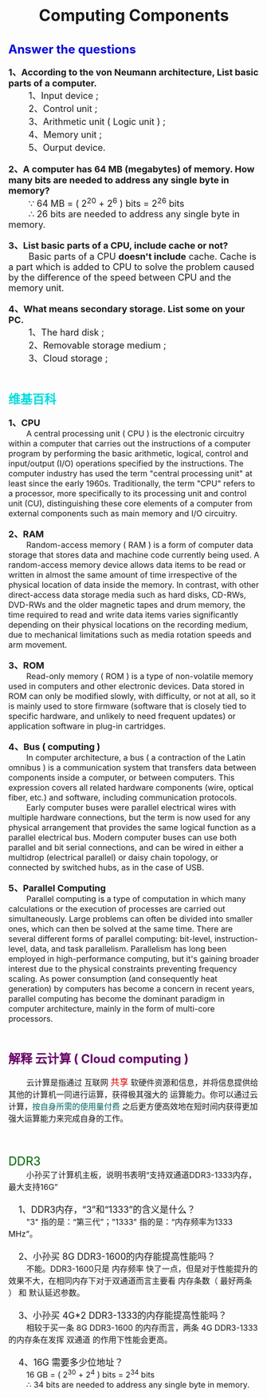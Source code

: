 **<center><font size="6">Computing Components</font></center>**<br><br>
**<font size="5" color="#0000dd">Answer the questions</font>**<br><br>
**<font size="4">1、According to the von Neumann architecture, List basic parts of a 
computer.</font>**<br>
<font size="4">&nbsp;&nbsp;&nbsp;&nbsp;&nbsp;&nbsp;&nbsp;&nbsp;1、Input device ;<br>&nbsp;&nbsp;&nbsp;&nbsp;&nbsp;&nbsp;&nbsp;&nbsp;2、Control unit ;<br>&nbsp;&nbsp;&nbsp;&nbsp;&nbsp;&nbsp;&nbsp;&nbsp;3、Arithmetic unit ( Logic unit ) ;<br>&nbsp;&nbsp;&nbsp;&nbsp;&nbsp;&nbsp;&nbsp;&nbsp;4、Memory unit ;<br>&nbsp;&nbsp;&nbsp;&nbsp;&nbsp;&nbsp;&nbsp;&nbsp;5、Ourput device.</font><br><br>
**<font size="4">2、A computer has 64 MB (megabytes) of memory. How many bits are needed to address any single byte in memory?</font>**<br>
<font size="4">&nbsp;&nbsp;&nbsp;&nbsp;&nbsp;&nbsp;&nbsp;&nbsp;$\because$ 64 MB = ( 2<sup>20</sup> + 2<sup>6</sup> ) bits  = 2<sup>26</sup> bits<br>
&nbsp;&nbsp;&nbsp;&nbsp;&nbsp;&nbsp;&nbsp;&nbsp;$\therefore$ 26 bits are needed to address any single byte in memory.</font><br><br>
**<font size="4">3、List basic parts of a CPU, include cache or not?</font>**<br>
<font size="4">&nbsp;&nbsp;&nbsp;&nbsp;&nbsp;&nbsp;&nbsp;&nbsp;Basic parts of a CPU **doesn't include** cache. Cache is a part which is added to CPU to solve the problem caused by the difference of the speed between CPU and the memory unit.</font><br><br>
**<font size="4">4、What means secondary storage. List some on your PC.</font>**<br>
<font size="4">&nbsp;&nbsp;&nbsp;&nbsp;&nbsp;&nbsp;&nbsp;&nbsp;1、The hard disk ;<br>&nbsp;&nbsp;&nbsp;&nbsp;&nbsp;&nbsp;&nbsp;&nbsp;2、Removable storage medium ;<br>&nbsp;&nbsp;&nbsp;&nbsp;&nbsp;&nbsp;&nbsp;&nbsp;3、Cloud storage ;</font><br><br><br><br>
**<font size="5" color="#00dddd">维基百科</font>**<br><br>
**<font size="4">1、CPU</font>**<br>
<font size="3">&nbsp;&nbsp;&nbsp;&nbsp;&nbsp;&nbsp;&nbsp;&nbsp;A central processing unit ( CPU ) is the electronic circuitry within a computer that carries out the instructions of a computer program by performing the basic arithmetic, logical, control and input/output (I/O) operations specified by the instructions. The computer industry has used the term "central processing unit" at least since the early 1960s. Traditionally, the term "CPU" refers to a processor, more specifically to its processing unit and control unit (CU), distinguishing these core elements of a computer from external components such as main memory and I/O circuitry.</font><br><br>
**<font size="4">2、RAM</font>**<br>
<font size="3">&nbsp;&nbsp;&nbsp;&nbsp;&nbsp;&nbsp;&nbsp;&nbsp;Random-access memory ( RAM ) is a form of computer data storage that stores data and machine code currently being used. A random-access memory device allows data items to be read or written in almost the same amount of time irrespective of the physical location of data inside the memory. In contrast, with other direct-access data storage media such as hard disks, CD-RWs, DVD-RWs and the older magnetic tapes and drum memory, the time required to read and write data items varies significantly depending on their physical locations on the recording medium, due to mechanical limitations such as media rotation speeds and arm movement. </font><br><br>
**<font size="4">3、ROM</font>**<br>
<font size="3">&nbsp;&nbsp;&nbsp;&nbsp;&nbsp;&nbsp;&nbsp;&nbsp;Read-only memory ( ROM ) is a type of non-volatile memory used in computers and other electronic devices. Data stored in ROM can only be modified slowly, with difficulty, or not at all, so it is mainly used to store firmware (software that is closely tied to specific hardware, and unlikely to need frequent updates) or application software in plug-in cartridges. </font><br><br>
**<font size="4">4、Bus ( computing )</font>**<br>
<font size="3">&nbsp;&nbsp;&nbsp;&nbsp;&nbsp;&nbsp;&nbsp;&nbsp;In computer architecture, a bus ( a contraction of the Latin omnibus ) is a communication system that transfers data between components inside a computer, or between computers. This expression covers all related hardware components (wire, optical fiber, etc.) and software, including communication protocols.
&nbsp;&nbsp;&nbsp;&nbsp;&nbsp;&nbsp;&nbsp;&nbsp;Early computer buses were parallel electrical wires with multiple hardware connections, but the term is now used for any physical arrangement that provides the same logical function as a parallel electrical bus. Modern computer buses can use both parallel and bit serial connections, and can be wired in either a multidrop (electrical parallel) or daisy chain topology, or connected by switched hubs, as in the case of USB. </font><br><br>
**<font size="4">5、Parallel Computing</font>**<br>
<font size="3">&nbsp;&nbsp;&nbsp;&nbsp;&nbsp;&nbsp;&nbsp;&nbsp;Parallel computing is a type of computation in which many calculations or the execution of processes are carried out simultaneously. Large problems can often be divided into smaller ones, which can then be solved at the same time. There are several different forms of parallel computing: bit-level, instruction-level, data, and task parallelism. Parallelism has long been employed in high-performance computing, but it's gaining broader interest due to the physical constraints preventing frequency scaling. As power consumption (and consequently heat generation) by computers has become a concern in recent years, parallel computing has become the dominant paradigm in computer architecture, mainly in the form of multi-core processors.</font><br><br><br><br>
**<font size="5" color="#660066">解释 云计算 ( Cloud computing ) </font>**<br><br>
<font size="3">&nbsp;&nbsp;&nbsp;&nbsp;&nbsp;&nbsp;&nbsp;&nbsp;云计算是指通过 互联网 <font size="4" color="#dd0000">共享</font> 软硬件资源和信息，并将信息提供给其他的计算机一同进行运算，获得极其强大的 运算能力。你可以通过云计算，<font color="#006666">按自身所需的使用量付费</font> 之后更方便高效地在短时间内获得更加强大运算能力来完成自身的工作。<br><br><br><br>
<font size="5" color="#006600">DDR3</font><br>
<font suze="4">&nbsp;&nbsp;&nbsp;&nbsp;&nbsp;&nbsp;&nbsp;&nbsp;小孙买了计算机主板，说明书表明“支持双通道DDR3-1333内存，最大支持16G”</font><br><br>
<font size="4">&nbsp;&nbsp;&nbsp;&nbsp;1、DDR3内存，“3”和“1333”的含义是什么？</font><br>
<font size="3">&nbsp;&nbsp;&nbsp;&nbsp;&nbsp;&nbsp;&nbsp;&nbsp;"3" 指的是：“第三代”；"1333" 指的是：“内存频率为1333 MHz”。</font><br><br>
<font size="4">&nbsp;&nbsp;&nbsp;&nbsp;2、小孙买 8G DDR3-1600的内存能提高性能吗？</font><br>
<font size="3">&nbsp;&nbsp;&nbsp;&nbsp;&nbsp;&nbsp;&nbsp;&nbsp;不能。DDR3-1600只是 内存频率 快了一点，但是对于性能提升的效果不大，在相同内存下对于双通道而言主要看 内存条数（ 最好两条 ） 和 默认延迟参数。</font><br><br>
<font size="4">&nbsp;&nbsp;&nbsp;&nbsp;3、小孙买 4G*2 DDR3-1333的内存能提高性能吗？</font><br>
<font size="3">&nbsp;&nbsp;&nbsp;&nbsp;&nbsp;&nbsp;&nbsp;&nbsp;相较于买一条 8G DDR3-1600 的内存而言，两条 4G DDR3-1333 的内存条在发挥 双通道 的作用下性能会更高。</font><br><br>
<font size="4">&nbsp;&nbsp;&nbsp;&nbsp;4、16G
需要多少位地址？</font><br>
<font size="3">&nbsp;&nbsp;&nbsp;&nbsp;&nbsp;&nbsp;&nbsp;&nbsp;16 GB = ( 2<sup>30</sup> + 2<sup>4</sup> ) bits = 2<sup>34</sup> bits<br>&nbsp;&nbsp;&nbsp;&nbsp;&nbsp;&nbsp;&nbsp;&nbsp;$\therefore$ 34 bits are needed to address any single byte in memory.